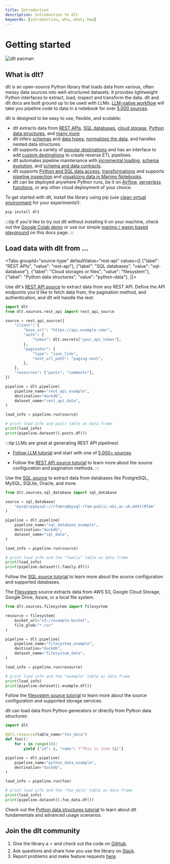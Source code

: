 ```yaml
---
title: Introduction
description: Introduction to dlt
keywords: [introduction, who, what, how]
---
```


# Getting started

![dlt pacman](/img/dlt-pacman.gif)

## What is dlt?

dlt is an open-source Python library that loads data from various, often messy data sources into well-structured datasets. It provides lightweight Python interfaces to extract, load, inspect and transform the data. dlt and dlt docs are built ground up to be used with LLMs: [LLM-native workflow](dlt-ecosystem/llm-tooling/llm-native-workflow.md) will take you pipeline code to data in a notebook for over [5,000 sources](https://dlthub.com/workspace).

dlt is designed to be easy to use, flexible, and scalable:

- dlt extracts data from [REST APIs](./tutorial/rest-api), [SQL databases](./tutorial/sql-database), [cloud storage](./tutorial/filesystem), [Python data structures](./tutorial/load-data-from-an-api), and [many more](./dlt-ecosystem/verified-sources)
- dlt infers [schemas](./general-usage/schema) and [data types](./general-usage/schema/#data-types), [normalizes the data](./general-usage/schema/#data-normalizer), and handles nested data structures.
- dlt supports a variety of [popular destinations](./dlt-ecosystem/destinations/) and has an interface to add [custom destinations](./dlt-ecosystem/destinations/destination) to create reverse ETL pipelines.
- dlt automates pipeline maintenance with [incremental loading](./general-usage/incremental-loading), [schema evolution](./general-usage/schema-evolution), and [schema and data contracts](./general-usage/schema-contracts).
- dlt supports [Python and SQL data access](general-usage/dataset-access/), [transformations](dlt-ecosystem/transformations) and supports [pipeline inspection](general-usage/dashboard.md) and [visualizing data in Marimo Notebooks](general-usage/dataset-access/marimo).
- dlt can be deployed anywhere Python runs, be it on [Airflow](./walkthroughs/deploy-a-pipeline/deploy-with-airflow-composer), [serverless functions](./walkthroughs/deploy-a-pipeline/deploy-with-google-cloud-functions), or any other cloud deployment of your choice.

To get started with dlt, install the library using pip (use [clean virtual environment](reference/installation) for your experiments!):

```sh
pip install dlt
```

:::tip
If you'd like to try out dlt without installing it on your machine, check out the [Google Colab demo](https://colab.research.google.com/drive/1NfSB1DpwbbHX9_t5vlalBTf13utwpMGx?usp=sharing) or 
use our simple [marimo / wasm based playground](./tutorial/playground) on this docs page.
:::

## Load data with dlt from …

<Tabs
  groupId="source-type"
  defaultValue="rest-api"
  values={[
    {"label": "REST APIs", "value": "rest-api"},
    {"label": "SQL databases", "value": "sql-database"},
    {"label": "Cloud storages or files", "value": "filesystem"},
    {"label": "Python data structures", "value": "python-data"},
]}>
  <TabItem value="rest-api">

Use dlt's [REST API source](./tutorial/rest-api) to extract data from any REST API. Define the API endpoints you'd like to fetch data from, the pagination method, and authentication, and dlt will handle the rest:

```py
import dlt
from dlt.sources.rest_api import rest_api_source

source = rest_api_source({
    "client": {
        "base_url": "https://api.example.com/",
        "auth": {
            "token": dlt.secrets["your_api_token"],
        },
        "paginator": {
            "type": "json_link",
            "next_url_path": "paging.next",
        },
    },
    "resources": ["posts", "comments"],
})

pipeline = dlt.pipeline(
    pipeline_name="rest_api_example",
    destination="duckdb",
    dataset_name="rest_api_data",
)

load_info = pipeline.run(source)

# print load info and posts table as data frame
print(load_info)
print(pipeline.dataset().posts.df())
```
:::tip
LLMs are great at generating REST API pipelines!
* [Follow LLM tutorial](dlt-ecosystem/llm-tooling/llm-native-workflow.md) and start with one of [5,000+ sources](https://dlthub.com/workspace)
* Follow the [REST API source tutorial](./tutorial/rest-api) to learn more about the source configuration and pagination methods.
:::

  </TabItem>
  <TabItem value="sql-database">

Use the [SQL source](./tutorial/sql-database) to extract data from databases like PostgreSQL, MySQL, SQLite, Oracle, and more.

```py
from dlt.sources.sql_database import sql_database

source = sql_database(
    "mysql+pymysql://rfamro@mysql-rfam-public.ebi.ac.uk:4497/Rfam"
)

pipeline = dlt.pipeline(
    pipeline_name="sql_database_example",
    destination="duckdb",
    dataset_name="sql_data",
)

load_info = pipeline.run(source)

# print load info and the "family" table as data frame
print(load_info)
print(pipeline.dataset().family.df())
```

Follow the [SQL source tutorial](./tutorial/sql-database) to learn more about the source configuration and supported databases.

  </TabItem>
  <TabItem value="filesystem">

The [Filesystem](./tutorial/filesystem) source extracts data from AWS S3, Google Cloud Storage, Google Drive, Azure, or a local file system.

```py
from dlt.sources.filesystem import filesystem

resource = filesystem(
    bucket_url="s3://example-bucket",
    file_glob="*.csv"
)

pipeline = dlt.pipeline(
    pipeline_name="filesystem_example",
    destination="duckdb",
    dataset_name="filesystem_data",
)

load_info = pipeline.run(resource)

# print load info and the "example" table as data frame
print(load_info)
print(pipeline.dataset().example.df())
```

Follow the [filesystem source tutorial](./tutorial/filesystem) to learn more about the source configuration and supported storage services.

  </TabItem>
  <TabItem value="python-data">

dlt can load data from Python generators or directly from Python data structures:

```py
import dlt

@dlt.resource(table_name="foo_data")
def foo():
    for i in range(10):
        yield {"id": i, "name": f"This is item {i}"}

pipeline = dlt.pipeline(
    pipeline_name="python_data_example",
    destination="duckdb",
)

load_info = pipeline.run(foo)

# print load info and the "foo_data" table as data frame
print(load_info)
print(pipeline.dataset().foo_data.df())
```

Check out the [Python data structures tutorial](./tutorial/load-data-from-an-api) to learn about dlt fundamentals and advanced usage scenarios.

  </TabItem>

</Tabs>

## Join the dlt community

1. Give the library a ⭐ and check out the code on [GitHub](https://github.com/dlt-hub/dlt).
1. Ask questions and share how you use the library on [Slack](https://dlthub.com/community).
1. Report problems and make feature requests [here](https://github.com/dlt-hub/dlt/issues/new/choose).
